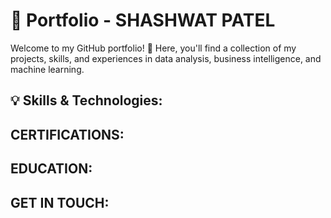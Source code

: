 # 💼 Portfolio - SHASHWAT PATEL

Welcome to my GitHub portfolio! 🚀 Here, you'll find a collection of my projects, skills, and experiences in data analysis, business intelligence, and machine learning.

## 💡 Skills & Technologies:


## CERTIFICATIONS:


## EDUCATION:


## GET IN TOUCH:
